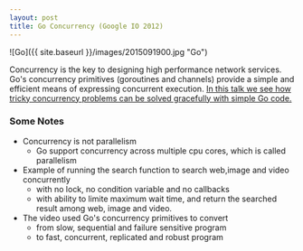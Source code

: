 ```yaml
---
layout: post
title: Go Concurrency (Google IO 2012)
---
```


![Go]({{ site.baseurl }}/images/2015091900.jpg "Go")

Concurrency is the key to designing high performance network services. Go's concurrency primitives (goroutines and channels) provide a simple and efficient means of expressing concurrent execution. [In this talk we see how tricky concurrency problems can be solved gracefully with simple Go code.](https://www.youtube.com/watch?v=f6kdp27TYZs)

### Some Notes
- Concurrency is not parallelism
  - Go support concurrency across multiple cpu cores, which is called parallelism
- Example of running the search function to search web,image and video concurrently
  - with no lock, no condition variable and no callbacks
  - with ability to limite maximum wait time, and return the searched result among web, image and video.
- The video used Go's concurrency primitives to convert
  - from slow, sequential and failure sensitive program
  - to fast, concurrent, replicated and robust program
